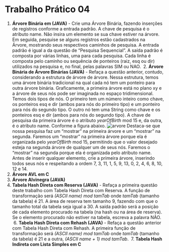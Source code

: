 # Trabalho Prático 04

  1. **Árvore Binária em (JAVA)** - Crie uma Árvore Binária, fazendo inserções de registros conforme a entrada padrão. A chave de pesquisa é o atributo name. Não insira um elemento se sua chave estiver na árvore. Em seguida, pesquise se alguns registros estão cadastrados na Árvore, mostrando seus respectivos caminhos de pesquisa. A entrada padrão é igual a da questão de “Pesquisa Sequencial”. A saída padrão é composta por várias linhas, uma para cada pesquisa. Cada linha é composta pelo caminho ou sequência de ponteiros (raiz, esq ou dir) utilizados na pesquisa e, no final, pelas palavras SIM ou NAO.
 2. **Árvore Binária de Árvore Binárias (JAVA)** - Refaça a questão anterior, contudo, considerando a estrutura de árvore de árvore. Nessa estrutura, temos uma árvore binária tradicional na qual cada nó tem um ponteiro para outra árvore binária. Graficamente, a primeira árvore está no plano xy e a árvore de seus nós pode ser imaginada no espaço tridimensional. Temos dois tipos de nós. O primeiro tem um número inteiro como chave, os ponteiros esq e dir (ambos para nós do primeiro tipo) e um ponteiro para nós do segundo tipo. O outro nó tem uma String como chave e os ponteiros esq e dir (ambos para nós do segundo tipo). A chave de pesquisa da primeira árvore é o atributo *yearOfBirth* mod 15 e, da outra, é o atributo name. Conforme a figura abaixo.
	![arvore](https://github.com/user-attachments/assets/e6762a66-9792-4c72-b4a6-94857be1a4b9)
	Destaca-se que nossa pesquisa faz um “mostrar” na primeira árvore e um “mostrar” na segunda. Faremos um “mostrar” na primeira árvore porque ela é organizada pelo *yearOfBirth* mod 15, permitindo que o valor desejado esteja na segunda árvore de qualquer um de seus nós. Faremos o “mostrar” na segunda porque ela é organizada pelo atributo name. Antes de inserir qualquer elemento, crie a primeira árvore, inserindo todos seus nós e respeitando a ordem 7, 3, 11, 1, 5, 9, 13, 0, 2, 4, 6, 8, 10, 12 e 14.
3. **Árvore AVL em C**
4. **Árvore Alvinegra (JAVA)**
5. **Tabela Hash Direta com Reserva (JAVA)** - Refaça a primeira questão deste trabalho com Tabela Hash Direta com Reserva. A função de transformação será *(ASCII name) mod tamTab* onde *tamTab* (tamanho da tabela) é 21. A área de reserva tem tamanho 9, fazendo com que o tamanho total da tabela seja igual a 30. A saída padrão será a posição de cada elemento procurado na tabela (na hash ou na área de reserva). Se o elemento procurado não estiver na tabela, escreva a palavra NÃO. 
 6. **Tabela Hash Direta com Rehash (JAVA)** - Refaça a questão anterior com Tabela Hash Direta com Rehash. A primeira função de transformação será *(ASCII name) mod tamTab* onde *tamTab* (tamanho da tabela) é 21 e a outra, *(ASCII name + 1) mod tamTab*.
 7. **Tabela Hash Indireta com Lista Simples em C**
